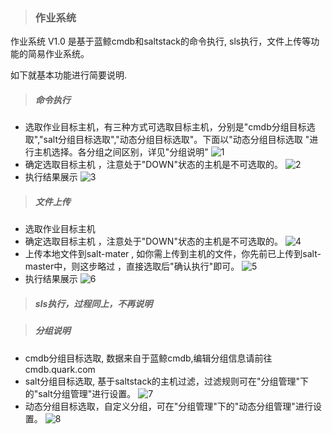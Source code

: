 >### 作业系统

作业系统 V1.0 是基于蓝鲸cmdb和saltstack的命令执行, sls执行，文件上传等功能的简易作业系统。

如下就基本功能进行简要说明.

>##### 命令执行

- 选取作业目标主机，有三种方式可选取目标主机，分别是"cmdb分组目标选取","salt分组目标选取","动态分组目标选取"。下面以"动态分组目标选取 "进行主机选择。各分组之间区别，详见"分组说明"
![1](http://job.quark.com/static/images/Image.png)
- 确定选取目标主机 ，注意处于"DOWN"状态的主机是不可选取的。
![2](http://job.quark.com/static/images/Image_%5B1%5D.png)
- 执行结果展示
![3](http://job.quark.com/static/images/Image_%5B2%5D.png)

>##### 文件上传

- 选取作业目标主机
- 确定选取目标主机 ，注意处于"DOWN"状态的主机是不可选取的。
![4](http://job.quark.com/static/images/Image_%5B3%5D.png)
- 上传本地文件到salt-mater , 如你需上传到主机的文件，你先前已上传到salt-master中，则这步略过 ，直接选取后"确认执行"即可。
![5](http://job.quark.com/static/images/Image_%5B4%5D.png)
- 执行结果展示
![6](http://job.quark.com/static/images/Image_%5B5%5D.png)

>##### sls执行，过程同上，不再说明

>##### 分组说明

- cmdb分组目标选取, 数据来自于蓝鲸cmdb,编辑分组信息请前往cmdb.quark.com
- salt分组目标选取, 基于saltstack的主机过滤，过滤规则可在"分组管理"下的"salt分组管理"进行设置。
![7](http://job.quark.com/static/images/Image_%5B6%5D.png)
- 动态分组目标选取，自定义分组，可在"分组管理"下的"动态分组管理"进行设置。
![8](http://job.quark.com/static/images/Image_%5B7%5D.png)

